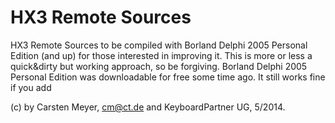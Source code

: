 HX3 Remote Sources
==================

HX3 Remote Sources to be compiled with Borland Delphi 2005 Personal Edition (and up) for those interested in improving it. This is more or less a quick&dirty but working approach, so be forgiving. Borland Delphi 2005 Personal Edition was downloadable for free some time ago. It still works fine if you add

(c) by Carsten Meyer, cm@ct.de and KeyboardPartner UG, 5/2014.
